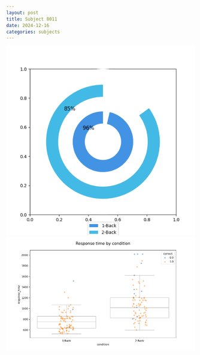 ```yaml
---
layout: post
title: Subject 8011
date: 2024-12-16
categories: subjects
---
```


![](data/8011/run-5/8011_accuracy_by_condition.png)
![](data/8011/run-5/8011_response_time_by_condition.png)
